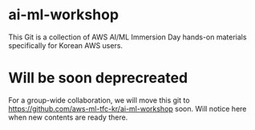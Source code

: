 # ai-ml-workshop
This Git is a collection of AWS AI/ML Immersion Day hands-on materials specifically for Korean AWS users.

# Will be soon deprecreated
For a group-wide collaboration, we will move this git to https://github.com/aws-ml-tfc-kr/ai-ml-workshop soon. Will notice here when new contents are ready there.
